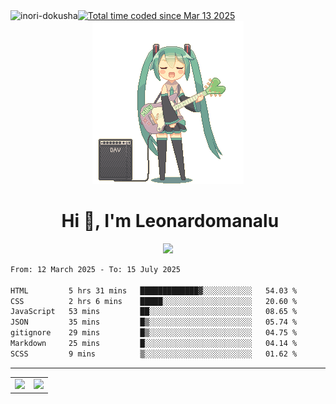 <img align="left" src="https://komarev.com/ghpvc/?username=Inori-dokusha" alt="inori-dokusha" />
<a align="right" href="https://wakatime.com/@d6e62b47-8872-47bc-911d-e9842e267b37"><img src="https://wakatime.com/badge/user/d6e62b47-8872-47bc-911d-e9842e267b37.svg" alt="Total time coded since Mar 13 2025" /></a>
<div align="center">
  <img src="guitar-amp-electric-guitar.gif">
</div>
<div align="center">
  <h1>&nbsp;Hi 👋, I'm Leonardomanalu</h1>
  <a href="https://skillicons.dev">
    <img src="https://skillicons.dev/icons?i=git,vscode,html,css,js,nix,npm" />
  </a>
</div>

<!--START_SECTION:waka-->

```txt
From: 12 March 2025 - To: 15 July 2025

HTML         5 hrs 31 mins   █████████████▓░░░░░░░░░░░   54.03 %
CSS          2 hrs 6 mins    █████░░░░░░░░░░░░░░░░░░░░   20.60 %
JavaScript   53 mins         ██░░░░░░░░░░░░░░░░░░░░░░░   08.65 %
JSON         35 mins         █▒░░░░░░░░░░░░░░░░░░░░░░░   05.74 %
gitignore    29 mins         █▒░░░░░░░░░░░░░░░░░░░░░░░   04.75 %
Markdown     25 mins         █░░░░░░░░░░░░░░░░░░░░░░░░   04.14 %
SCSS         9 mins          ▒░░░░░░░░░░░░░░░░░░░░░░░░   01.62 %
```

<!--END_SECTION:waka-->
<hr/>
<table width="950" align="center">
  <tr>
    <td>
      <img src="https://github-readme-stats.vercel.app/api/top-langs/?username=Inori-dokusha&hide_progress=false&layout=compact"/>
    </td>
    <td>
      <img src="https://github-readme-stats.vercel.app/api?username=Inori-dokusha&show_icons=true&title_color="2f80ed"/>
    </td>
  </tr>
</table>
